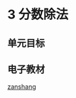 # 3 分数除法

## 单元目标


## 电子教材

<Ebook grade="xxsx6a" :pages="28" :paged="47" ></Ebook>

[zanshang](../res/zanshang.md ':include')